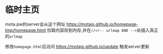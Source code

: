 # 临时主页

mota.pw的server会从这个网址 https://motajs.github.io/homepage-tmp/homepage.html 拉取内容存到内存,并在`//<!-- urlmap END -->`处插入真正的`urlmap`

修改`homepage.html`后访问 https://motajs.github.io/update 触发server更新